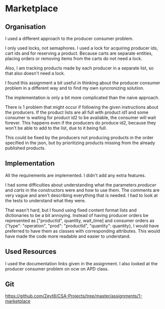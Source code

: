 # Marketplace

## Organisation

I used a different approach to the producer consumer problem.

I only used locks, not semaphores. I used a lock for acquiring producer ids, cart ids and for reserving a product. Because carts are separate entities, placing orders or removing items from the carts do not need a lock.

Also, I am tracking products made by each producer in a separate list, so that also doesn't need a lock.

I found this assignment a bit useful in thinking about the producer consumer problem in a different way and to find my own syncronizing solution.

The implementation is only a bit more complicated than the naive approach.

There is 1 problem that might occur if following the given instructions about the producers. If the product lists are all full with product id1 and some consumer is waiting for product id2 to be available, the consumer will wait forever. This happens even if the producers do produce id2, because they won't be able to add to the list, due to it being full.

This could be fixed by the producers not producing products in the order specified in the json, but by prioritizing products missing from the already published products.

## Implementation

All the requirements are implemented. I didn't add any extra features.

I had some difficulties about understanding what the parameters *producer* and *carts* in the constructors were and how to use them. The comments are very vague and aren't describing everything that is needed. I had to look at the tests to understand what they were.

That wasn't hard, but I found using fixed content format lists and dictionaries to be a bit annoying. Instead of having producer orders be represented as ["productId", quantity, wait_time] and consumer orders as {"type": "operation", "prod": "productId", "quantity": quantity}, I would have preferred to have them as classes with corresponding attributes. This would have made the code more readable and easier to understand.

## Used Resources

I used the documentation links given in the assignment. I also looked at the producer consumer problem on ocw on APD class.

## Git

https://github.com/Zeyt8/CSA-Projects/tree/master/assignments/1-marketplace
